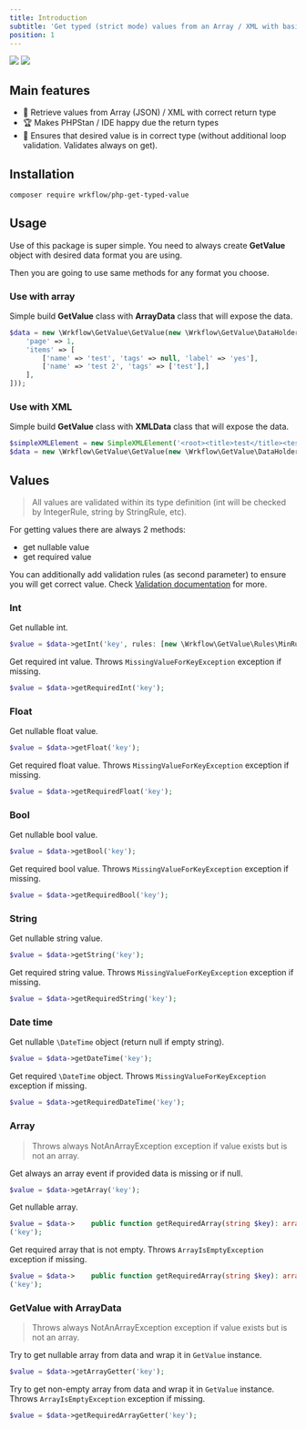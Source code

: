 ```yaml
---
title: Introduction
subtitle: 'Get typed (strict mode) values from an Array / XML with basic validation.'
position: 1
---
```


<img src="https://img.shields.io/badge/PHPStan-8-blue" class="inline-flex" style="margin: 0;" /> 
<img src="https://img.shields.io/badge/PHP-8.1-B0B3D6"  class="inline-flex" style="margin: 0;" />

## Main features

- 🚀 Retrieve values from Array (JSON) / XML with correct return type
- 🏆 Makes PHPStan / IDE happy due the return types
- 🤹‍ Ensures that desired value is in correct type (without additional loop validation. Validates always on get).

## Installation

```bash
composer require wrkflow/php-get-typed-value
```

## Usage

Use of this package is super simple. You need to always create **GetValue** object with desired data format you are
using.

Then you are going to use same methods for any format you choose.

### Use with array

Simple build **GetValue** class with **ArrayData** class that will expose the data.

```php
$data = new \Wrkflow\GetValue\GetValue(new \Wrkflow\GetValue\DataHolders\ArrayData([
    'page' => 1, 
    'items' => [
        ['name' => 'test', 'tags' => null, 'label' => 'yes'], 
        ['name' => 'test 2', 'tags' => ['test'],]
    ],
]));
```

### Use with XML

Simple build **GetValue** class with **XMLData** class that will expose the data.

```php
$simpleXMLElement = new SimpleXMLElement('<root><title>test</title><test attribute="test"/></root>');
$data = new \Wrkflow\GetValue\GetValue(new \Wrkflow\GetValue\DataHolders\XMLData($simpleXMLElement));
```

## Values

> All values are validated within its type definition (int will be checked by IntegerRule, string by StringRule, etc).

For getting values there are always 2 methods:

- get nullable value
- get required value

You can additionally add validation rules (as second parameter) to ensure you will get correct value.
Check [Validation documentation](/validation) for more.

### Int

Get nullable int.

```php
$value = $data->getInt('key', rules: [new \Wrkflow\GetValue\Rules\MinRule(0)]);
```

Get required int value. Throws `MissingValueForKeyException` exception if missing.

```php
$value = $data->getRequiredInt('key');
```

### Float

Get nullable float value.

```php
$value = $data->getFloat('key');
```

Get required float value. Throws `MissingValueForKeyException` exception if missing.

```php
$value = $data->getRequiredFloat('key');
```

### Bool

Get nullable bool value.

```php
$value = $data->getBool('key');
```

Get required bool value. Throws `MissingValueForKeyException` exception if missing.

```php
$value = $data->getRequiredBool('key');
```

### String

Get nullable string value.

```php
$value = $data->getString('key');
```

Get required string value. Throws `MissingValueForKeyException` exception if missing.

```php
$value = $data->getRequiredString('key');
```

### Date time

Get nullable `\DateTime` object (return null if empty string).

```php
$value = $data->getDateTime('key');
```

Get required `\DateTime` object. Throws `MissingValueForKeyException` exception if missing.

```php
$value = $data->getRequiredDateTime('key');
```

### Array

> Throws always NotAnArrayException exception if value exists but is not an array.

Get always an array event if provided data is missing or if null.

```php
$value = $data->getArray('key');
```

Get nullable array.

```php
$value = $data->    public function getRequiredArray(string $key): array
('key');
```

Get required array that is not empty. Throws `ArrayIsEmptyException` exception if missing.

```php
$value = $data->    public function getRequiredArray(string $key): array
('key');
```

### GetValue with ArrayData

> Throws always NotAnArrayException exception if value exists but is not an array.

Try to get nullable array from data and wrap it in `GetValue` instance.

```php
$value = $data->getArrayGetter('key');
```

Try to get non-empty array from data and wrap it in `GetValue` instance. Throws `ArrayIsEmptyException` exception if
missing.

```php
$value = $data->getRequiredArrayGetter('key');
```
